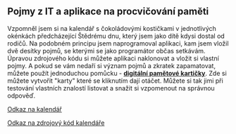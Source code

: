 ## Pojmy z IT a aplikace na procvičování paměti

Vzpomněl jsem si na kalendář s čokoládovými kostičkami v jednotlivých okénkách předcházející Štědrému dnu, který jsem jako dítě kdysi dostal od rodičů. Na podobném principu jsem naprogramoval aplikaci, kam jsem vložil dvě desítky pojmů, se kterými se jako programátor občas setkávám.
Úpravou zdrojového kódu si můžete aplikaci naklonovat a vložit si vlastní pojmy.
A pokud se vám nedaří si význam pojmů a zkratek zapamatovat, můžete použít jednoduchou pomůcku - **[digitální pamětové kartičky](http://aplikace.svobodaweb.cz/app/memory_cards)**. Zde si můžete vytvořit "karty" které se kliknutím dají otáčet. Můžete si tak jimi při testování vlastních znalostí listovat a snažit si vzpomenout na správnou odpověď.

[Odkaz na kalendář](http://aplikace.svobodaweb.cz/app/random_info_calendar/)

[Odkaz na zdrojový kód kalendáře](https://github.com/psvoboda1987/info_calendar)

